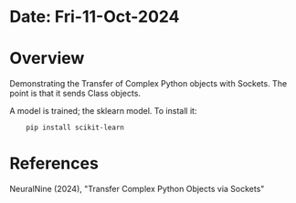 #   Date: Fri-11-Oct-2024


#   Overview
Demonstrating the Transfer of Complex Python objects with Sockets.
The point is that it sends Class objects.

A model is trained; the sklearn model.
To install it:
```
    pip install scikit-learn
```

#   References
NeuralNine (2024), "Transfer Complex Python Objects via Sockets"